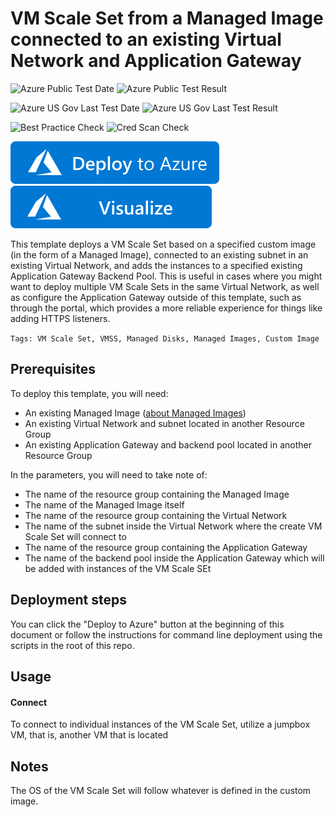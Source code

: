 # VM Scale Set from a Managed Image connected to an existing Virtual Network and Application Gateway

![Azure Public Test Date](https://azurequickstartsservice.blob.core.windows.net/badges/201-vmss-custom-image-existing-vnet-existing-app-gateway/PublicLastTestDate.svg)
![Azure Public Test Result](https://azurequickstartsservice.blob.core.windows.net/badges/201-vmss-custom-image-existing-vnet-existing-app-gateway/PublicDeployment.svg)

![Azure US Gov Last Test Date](https://azurequickstartsservice.blob.core.windows.net/badges/201-vmss-custom-image-existing-vnet-existing-app-gateway/FairfaxLastTestDate.svg)
![Azure US Gov Last Test Result](https://azurequickstartsservice.blob.core.windows.net/badges/201-vmss-custom-image-existing-vnet-existing-app-gateway/FairfaxDeployment.svg)

![Best Practice Check](https://azurequickstartsservice.blob.core.windows.net/badges/201-vmss-custom-image-existing-vnet-existing-app-gateway/BestPracticeResult.svg)
![Cred Scan Check](https://azurequickstartsservice.blob.core.windows.net/badges/201-vmss-custom-image-existing-vnet-existing-app-gateway/CredScanResult.svg)

[![Deploy To Azure](https://raw.githubusercontent.com/Azure/azure-quickstart-templates/master/1-CONTRIBUTION-GUIDE/images/deploytoazure.svg?sanitize=true)](https://portal.azure.com/#create/Microsoft.Template/uri/https%3A%2F%2Fraw.githubusercontent.com%2FAzure%2Fazure-quickstart-templates%2Fmaster%2F201-vmss-custom-image-existing-vnet-existing-app-gateway%2Fazuredeploy.json)
[![Visualize](https://raw.githubusercontent.com/Azure/azure-quickstart-templates/master/1-CONTRIBUTION-GUIDE/images/visualizebutton.svg?sanitize=true)](http://armviz.io/#/?load=https%3A%2F%2Fraw.githubusercontent.com%2FAzure%2Fazure-quickstart-templates%2Fmaster%2F201-vmss-custom-image-existing-vnet-existing-app-gateway%2Fazuredeploy.json)

This template deploys a VM Scale Set based on a specified custom image (in the
form of a Managed Image), connected to an existing subnet in an existing Virtual
Network, and adds the instances to a specified existing Application Gateway
Backend Pool. This is useful in cases where you might want to deploy multiple VM
Scale Sets in the same Virtual Network, as well as configure the Application
Gateway outside of this template, such as through the portal, which provides a
more reliable experience for things like adding HTTPS listeners.

`Tags: VM Scale Set, VMSS, Managed Disks, Managed Images, Custom Image`

## Prerequisites

To deploy this template, you will need:

- An existing Managed Image
  ([about Managed Images](https://docs.microsoft.com/en-us/azure/virtual-machines/virtual-machines-windows-capture-image-resource))
- An existing Virtual Network and subnet located in another Resource Group
- An existing Application Gateway and backend pool located in another Resource
  Group

In the parameters, you will need to take note of:

- The name of the resource group containing the Managed Image
- The name of the Managed Image itself
- The name of the resource group containing the Virtual Network
- The name of the subnet inside the Virtual Network where the create VM Scale
  Set will connect to
- The name of the resource group containing the Application Gateway
- The name of the backend pool inside the Application Gateway which will be
  added with instances of the VM Scale SEt

## Deployment steps

You can click the "Deploy to Azure" button at the beginning of this document or
follow the instructions for command line deployment using the scripts in the
root of this repo.

## Usage

#### Connect

To connect to individual instances of the VM Scale Set, utilize a jumpbox VM,
that is, another VM that is located

## Notes

The OS of the VM Scale Set will follow whatever is defined in the custom image.
